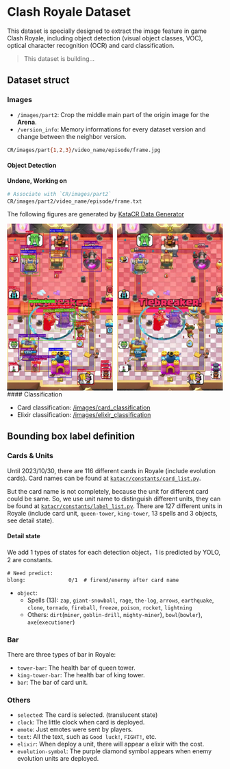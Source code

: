 # Clash Royale Dataset

This dataset is specially designed to extract the image feature in game Clash Royale, including object detection (visual object classes, VOC), optical character recognition (OCR) and card classification.

> This dataset is building...

## Dataset struct

### Images

- `/images/part2`: Crop the middle main part of the origin image for the **Arena**.
- `/version_info`: Memory informations for every dataset version and change between the neighbor version.

```bash
CR/images/part{1,2,3}/video_name/episode/frame.jpg
```

#### Object Detection
**Undone, Working on**
```bash
# Associate with `CR/images/part2`
CR/images/part2/video_name/episode/frame.txt
```
The following figures are generated by [KataCR Data Generator](https://github.com/wty-yy/KataCR/blob/master/katacr/build_dataset/generator.py)
<div style="display: flex; flex-wrap: nowrap; justify-content: space-between;">
    <img src="asserts/generation1.jpg" alt="Generation 1" width="49%" />
    <img src="asserts/generation2.jpg" alt="Generation 2" width="49%" />
</div>
#### Classification

- Card classification: [/images/card_classification](/images/card_classification)
- Elixir classification: [/images/elixir_classification](/images/elixir_classification)

## Bounding box label definition

### Cards & Units

Until 2023/10/30, there are 116 different cards in Royale (include evolution cards). Card names can be found at [`katacr/constants/card_list.py`](https://github.com/wty-yy/KataCR/blob/master/katacr/constants/card_list.py).

But the card name is not completely, because the unit for different card could be same. So, we use unit name to distinguish different units, they can be found at [`katacr/constants/label_list.py`](https://github.com/wty-yy/KataCR/blob/master/katacr/constants/label_list.py). There are $127$ different units in Royale (include card unit, `queen-tower`, `king-tower`, 13 spells and 3 objects, see detail state).

#### Detail state

We add 1 types of states for each detection object，1 is predicted by YOLO, 2 are constants.

```vim
# Need predict:
blong:				0/1  # firend/enermy after card name
```

- `object`: 
  - Spells (13): `zap`, `giant-snowball`, `rage`, `the-log`, `arrows`, `earthquake`, `clone`, `tornado`, `fireball`, `freeze`, `poison`, `rocket`, `lightning`
  - Others: `dirt`(`miner`, `goblin-drill`, `mighty-miner`), `bowl`(`bowler`), `axe`(`executioner`)

### Bar

There are three types of bar in Royale:

- `tower-bar`: The health bar of queen tower.
- `king-tower-bar`: The health bar of king tower.
- `bar`: The bar of card unit.

### Others

- `selected`: The card is selected. (translucent state)
- `clock`: The little clock when card is deployed.
- `emote`: Just emotes were sent by players.
- `text`: All the text, such as `Good luck!`, `FIGHT!`, etc.
- `elixir`: When deploy a unit, there will appear a elixir with the cost.
- `evolution-symbol`: The purple diamond symbol appears when enemy evolution units are deployed.


